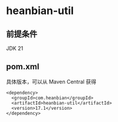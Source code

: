 # heanbian-util

## 前提条件

JDK 21

## pom.xml

具体版本，可以从 Maven Central 获得

```
<dependency>
  <groupId>com.heanbian</groupId>
  <artifactId>heanbian-util</artifactId>
  <version>17.1</version>
</dependency>
```